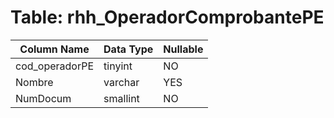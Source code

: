 # Table: rhh_OperadorComprobantePE

| Column Name | Data Type | Nullable |
|-------------|-----------|----------|
| cod_operadorPE | tinyint | NO |
| Nombre | varchar | YES |
| NumDocum | smallint | NO |
